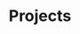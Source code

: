 ---
title: Projects

cascade:
  invertPagination: true
  showSummary: true
  showTaxonomies: true
  showDate: false
---